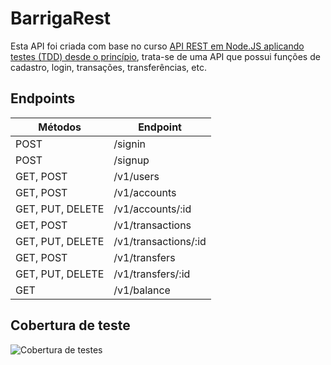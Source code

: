 
# BarrigaRest

Esta API foi criada com base no curso [API REST em Node.JS aplicando testes (TDD) desde o princípio](https://www.udemy.com/course/api-rest-nodejs-com-testes/), trata-se de uma API que possui funções de cadastro, login, transações, transferências, etc.
## Endpoints
|Métodos |Endpoint|
|--|--|
| POST | /signin |
| POST | /signup |
| GET, POST | /v1/users |
| GET, POST | /v1/accounts |
| GET, PUT, DELETE | /v1/accounts/:id |
| GET, POST | /v1/transactions |
| GET, PUT, DELETE | /v1/transactions/:id |
| GET, POST | /v1/transfers |
| GET, PUT, DELETE | /v1/transfers/:id |
| GET | /v1/balance |

## Cobertura de teste
![Cobertura de testes](https://raw.githubusercontent.com/vitorgamer58/BarrigaRest/feat/docs/Testing%20coverage.png)
